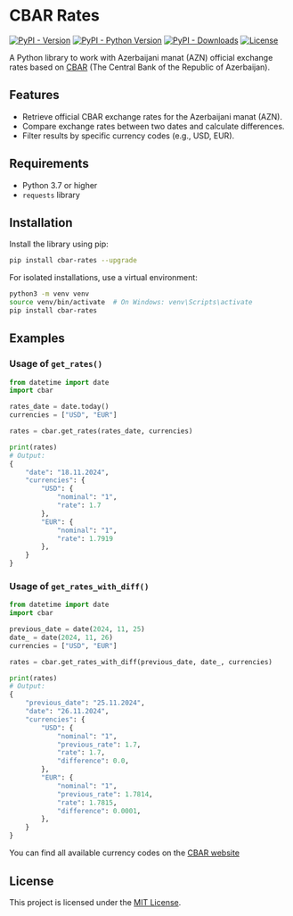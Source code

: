 # CBAR Rates

[![PyPI - Version](https://img.shields.io/pypi/v/cbar-rates)](https://pypi.org/project/cbar-rates)
[![PyPI - Python Version](https://img.shields.io/pypi/pyversions/cbar-rates)](https://pypi.org/project/cbar-rates)
[![PyPI - Downloads](https://img.shields.io/pypi/dm/cbar-rates)](https://pypistats.org/packages/cbar-rates)
[![License](https://img.shields.io/pypi/l/cbar-rates)](LICENSE.md)

A Python library to work with Azerbaijani manat (AZN) official exchange rates based on [CBAR](https://cbar.az/currency/rates?language=en) (The Central Bank of the Republic of Azerbaijan).

## Features

- Retrieve official CBAR exchange rates for the Azerbaijani manat (AZN).
- Compare exchange rates between two dates and calculate differences.
- Filter results by specific currency codes (e.g., USD, EUR).

## Requirements

- Python 3.7 or higher
- `requests` library

## Installation

Install the library using pip:

```bash
pip install cbar-rates --upgrade
```

For isolated installations, use a virtual environment:

```bash
python3 -m venv venv
source venv/bin/activate  # On Windows: venv\Scripts\activate
pip install cbar-rates
```

## Examples

### Usage of `get_rates()`

```python
from datetime import date
import cbar

rates_date = date.today()
currencies = ["USD", "EUR"]

rates = cbar.get_rates(rates_date, currencies)

print(rates)
# Output:
{
    "date": "18.11.2024",
    "currencies": {
        "USD": {
            "nominal": "1",
            "rate": 1.7
        },
        "EUR": {
            "nominal": "1",
            "rate": 1.7919
        },
    }
}
```

### Usage of `get_rates_with_diff()`

```python
from datetime import date
import cbar

previous_date = date(2024, 11, 25)
date_ = date(2024, 11, 26)
currencies = ["USD", "EUR"]

rates = cbar.get_rates_with_diff(previous_date, date_, currencies)

print(rates)
# Output:
{
    "previous_date": "25.11.2024",
    "date": "26.11.2024",
    "currencies": {
        "USD": {
            "nominal": "1",
            "previous_rate": 1.7,
            "rate": 1.7,
            "difference": 0.0,
        },
        "EUR": {
            "nominal": "1",
            "previous_rate": 1.7814,
            "rate": 1.7815,
            "difference": 0.0001,
        },
    }
}
```

You can find all available currency codes on the [CBAR website](https://www.cbar.az/currency/rates?language=en)

## License

This project is licensed under the [MIT License](https://github.com/TahirJalilov/cbar-rates/blob/main/LICENSE.md).
